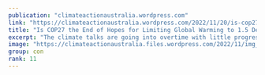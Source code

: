```yaml
---
publication: "climateactionaustralia.wordpress.com"
link: "https://climateactionaustralia.wordpress.com/2022/11/20/is-cop27-the-end-of-hopes-for-limiting-global-warming-to-1-5-degrees-celsius-auspol-climatecrisis-ecologicalcrisis-economiccrisis-tellthetruth-insiders/"
title: "Is COP27 the End of Hopes for Limiting Global Warming to 1.5 Degrees Celsius? #auspol #ClimateCrisis #EcologicalCrisis #EconomicCrisis #TellTheTruth #insiders"
excerpt: "The climate talks are going into overtime with little progress toward the emissions cuts required to meet the goals of the Paris Agreement. BY Bob Berwyn November 18, 2022 18 November 2022, Egypt, …"
image: "https://climateactionaustralia.files.wordpress.com/2022/11/img_2003.jpg"
group: con
rank: 11
---
```

